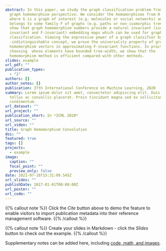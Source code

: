 ```yaml
---
abstract: In this paper, we study the graph classification problem from the
  graph homomorphism perspective. We consider the homomorphisms from H to G,
  where G is a graph of interest (e.g. molecules or social networks) and H
  belongs to some family F of graphs (e.g. paths or non-isomorphic trees). We
  show that graph homomorphism numbers provide a natural invariant (isomorphism
  invariant and F-invariant) embedding maps which can be used for graph
  classification. Viewing the expressive power of a graph classifier by the
  -indistinguishable concept, we prove the universality property of graph
  homomorphism vectors in approximating F-invariant functions. In practice, by
  choosing  whose elements have bounded tree-width, we show that the
  homomorphism method is efficient compared with other methods.
slides: example
url_pdf: ""
publication_types:
  - "1"
authors: []
author_notes: []
publication: 37th International Conference on Machine Learning, 2020
summary: Lorem ipsum dolor sit amet, consectetur adipiscing elit. Duis posuere
  tellus ac convallis placerat. Proin tincidunt magna sed ex sollicitudin
  condimentum.
url_dataset: ""
url_project: ""
publication_short: In *ICML 2020*
url_source: ""
url_video: ""
title: Graph Homomorphism Convolution
doi: ""
featured: true
tags: []
projects:
  - example
image:
  caption: ""
  focal_point: ""
  preview_only: false
date: 2021-07-16T15:31:09.545Z
url_slides: ""
publishDate: 2017-01-01T00:00:00Z
url_poster: ""
url_code: ""
---
```


{{% callout note %}}
Click the *Cite* button above to demo the feature to enable visitors to import publication metadata into their reference management software.
{{% /callout %}}

{{% callout note %}}
Create your slides in Markdown - click the *Slides* button to check out the example.
{{% /callout %}}

Supplementary notes can be added here, including [code, math, and images](https://wowchemy.com/docs/writing-markdown-latex/).
